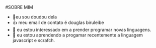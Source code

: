 #SOBRE MIM
- 👋eu sou doudou dela
- :+1: meu email de contato é douglas biruleibe
- 👀 eu estou interessado em a prender programar novas linguagens.
- 🌱 eu estou aprendendo a progamar recentemente a linguagem javascript e scrafch.


<!---
doudoudela/doudoudela is a ✨ special ✨ repository because its `README.md` (this file) appears on your GitHub profile.
You can click the Preview link to take a look at your changes.
--->
